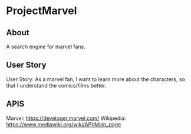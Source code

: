 # ProjectMarvel
## About
A search engine for marvel fans.
## User Story
User Story: As a marvel fan, I want to learn more about the characters, so that I understand the comics/films better.
## APIS
Marvel: https://developer.marvel.com/ Wikipedia: https://www.mediawiki.org/wiki/API:Main_page
